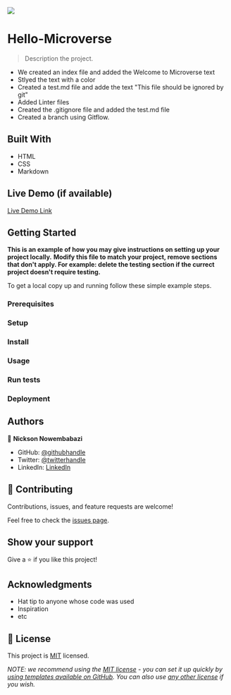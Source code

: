 ![](https://img.shields.io/badge/Microverse-blueviolet)

# Hello-Microverse

> Description the project.
- We created an index file and added the Welcome to Microverse text
- Stlyed the text with a color
- Created a test.md file and adde the text "This file should be ignored by git"
- Added Linter files
- Created the .gitignore file and added the test.md file
- Created a branch using Gitflow.


## Built With

- HTML
- CSS
- Markdown

## Live Demo (if available)

[Live Demo Link](https://livedemo.com)


## Getting Started

**This is an example of how you may give instructions on setting up your project locally.**
**Modify this file to match your project, remove sections that don't apply. For example: delete the testing section if the currect project doesn't require testing.**


To get a local copy up and running follow these simple example steps.

### Prerequisites

### Setup

### Install

### Usage

### Run tests

### Deployment



## Authors

👤 **Nickson Nowembabazi**

- GitHub: [@githubhandle](https://github.com/1GORDON)
- Twitter: [@twitterhandle](https://twitter.com/TinyefuzaG)
- LinkedIn: [LinkedIn](https://www.linkedin.com/in/tinyefuza-gordon/)

## 🤝 Contributing

Contributions, issues, and feature requests are welcome!

Feel free to check the [issues page](../../issues/).

## Show your support

Give a ⭐️ if you like this project!

## Acknowledgments

- Hat tip to anyone whose code was used
- Inspiration
- etc

## 📝 License

This project is [MIT](./LICENSE) licensed.

_NOTE: we recommend using the [MIT license](https://choosealicense.com/licenses/mit/) - you can set it up quickly by [using templates available on GitHub](https://docs.github.com/en/communities/setting-up-your-project-for-healthy-contributions/adding-a-license-to-a-repository). You can also use [any other license](https://choosealicense.com/licenses/) if you wish._

